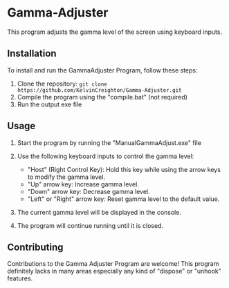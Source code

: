 # Gamma-Adjuster

This program adjusts the gamma level of the screen using keyboard inputs.

## Installation

To install and run the GammaAdjuster Program, follow these steps:

1. Clone the repository: `git clone https://github.com/KelvinCreighton/Gamma-Adjuster.git`
2. Compile the program using the "compile.bat" (not required)
3. Run the output exe file

## Usage

1. Start the program by running the "ManualGammaAdjust.exe" file
2. Use the following keyboard inputs to control the gamma level:
   - "Host" (Right Control Key): Hold this key while using the arrow keys to modify the gamma level.
   - "Up" arrow key: Increase gamma level.
   - "Down" arrow key: Decrease gamma level.
   - "Left" or "Right" arrow key: Reset gamma level to the default value.
   
3. The current gamma level will be displayed in the console.
4. The program will continue running until it is closed.

## Contributing

Contributions to the Gamma Adjuster Program are welcome! This program definitely lacks in many areas especially any kind of "dispose" or "unhook" features.
